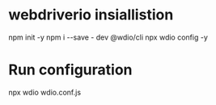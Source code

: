 # webdriverio insiallistion
npm init -y
npm i --save - dev @wdio/cli
npx wdio config -y
# Run configuration
 npx wdio wdio.conf.js
